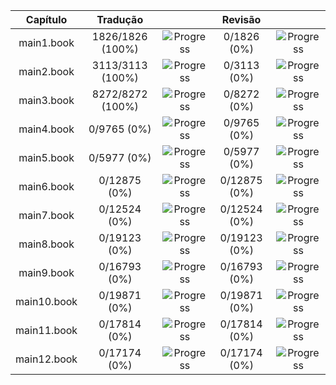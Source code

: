 | **Capítulo** |   **Tradução**   |                                                       | **Revisão**  |                                                     |
| :----------: | :--------------: | :---------------------------------------------------: | :----------: | :-------------------------------------------------: |
|  main1.book  | 1826/1826 (100%) | ![Progress](https://progress-bar.dev/100/?&width=150) | 0/1826 (0%)  | ![Progress](https://progress-bar.dev/0/?&width=150) |
|  main2.book  | 3113/3113 (100%) | ![Progress](https://progress-bar.dev/100/?&width=150) | 0/3113 (0%)  | ![Progress](https://progress-bar.dev/0/?&width=150) |
|  main3.book  | 8272/8272 (100%) | ![Progress](https://progress-bar.dev/100/?&width=150) | 0/8272 (0%)  | ![Progress](https://progress-bar.dev/0/?&width=150) |
|  main4.book  |   0/9765 (0%)    |  ![Progress](https://progress-bar.dev/0/?&width=150)  | 0/9765 (0%)  | ![Progress](https://progress-bar.dev/0/?&width=150) |
|  main5.book  |   0/5977 (0%)    |  ![Progress](https://progress-bar.dev/0/?&width=150)  | 0/5977 (0%)  | ![Progress](https://progress-bar.dev/0/?&width=150) |
|  main6.book  |   0/12875 (0%)   |  ![Progress](https://progress-bar.dev/0/?&width=150)  | 0/12875 (0%) | ![Progress](https://progress-bar.dev/0/?&width=150) |
|  main7.book  |   0/12524 (0%)   |  ![Progress](https://progress-bar.dev/0/?&width=150)  | 0/12524 (0%) | ![Progress](https://progress-bar.dev/0/?&width=150) |
|  main8.book  |   0/19123 (0%)   |  ![Progress](https://progress-bar.dev/0/?&width=150)  | 0/19123 (0%) | ![Progress](https://progress-bar.dev/0/?&width=150) |
|  main9.book  |   0/16793 (0%)   |  ![Progress](https://progress-bar.dev/0/?&width=150)  | 0/16793 (0%) | ![Progress](https://progress-bar.dev/0/?&width=150) |
| main10.book  |   0/19871 (0%)   |  ![Progress](https://progress-bar.dev/0/?&width=150)  | 0/19871 (0%) | ![Progress](https://progress-bar.dev/0/?&width=150) |
| main11.book  |   0/17814 (0%)   |  ![Progress](https://progress-bar.dev/0/?&width=150)  | 0/17814 (0%) | ![Progress](https://progress-bar.dev/0/?&width=150) |
| main12.book  |   0/17174 (0%)   |  ![Progress](https://progress-bar.dev/0/?&width=150)  | 0/17174 (0%) | ![Progress](https://progress-bar.dev/0/?&width=150) |